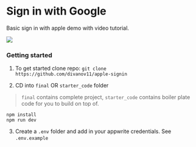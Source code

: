 # Sign in with Google

Basic sign in with apple demo with video tutorial.

<img src="./demo.gif"/>

### Getting started

1. To get started clone repo: `git clone https://github.com/divanov11/apple-signin`

2. CD into `final` OR `starter_code` folder

> `final` contains complete project, `starter_code` contains boiler plate code for you to build on top of.

```
npm install
npm run dev
```

3. Create a `.env` folder and add in your appwrite credentials. See `.env.example`
